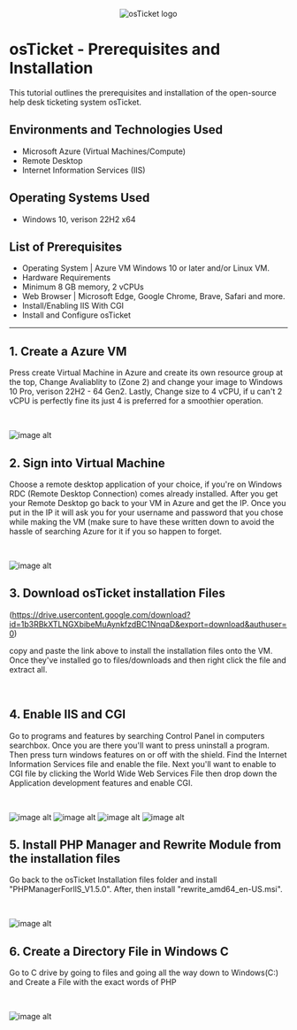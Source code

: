 <p align="center">
<img src="https://i.imgur.com/Clzj7Xs.png" alt="osTicket logo"/>
</p>

<h1>osTicket - Prerequisites and Installation</h1>
This tutorial outlines the prerequisites and installation of the open-source help desk ticketing system osTicket.<br />

<h2>Environments and Technologies Used</h2>

- Microsoft Azure (Virtual Machines/Compute)
- Remote Desktop
- Internet Information Services (IIS)

<h2>Operating Systems Used </h2>

- Windows 10, verison 22H2 x64</b> 

<h2>List of Prerequisites</h2>

- Operating System | Azure VM Windows 10 or later and/or Linux VM.
- Hardware Requirements
- Minimum 8 GB memory, 2 vCPUs
-  Web Browser
| Microsoft Edge, Google Chrome, Brave, Safari and more. 
- Install/Enabling IIS With CGI
- Install and Configure osTicket


---------------

<h2>1. Create a Azure VM</h2>
Press create Virtual Machine in Azure and create its own resource group at the top, Change Avaliablity to (Zone 2) and change your image to Windows 10 Pro, verison 22H2 - 64 Gen2.
Lastly, Change size to 4 vCPU, if u can't 2 vCPU is perfectly fine its just 4 is preferred for a smoothier operation. 
</p>
<br />

<p> 
  
  ![image alt](https://github.com/andreasfoster/osticket-prereqs/blob/ded8743bf86ba0d296bce40d9adf5bd690264f24/Screenshot%202025-03-10%2022-06-11.jpg) 



<h2>2. Sign into Virtual Machine</h2>
Choose a remote desktop application of your choice, if you're on Windows RDC (Remote Desktop Connection) comes already installed. After you get your Remote Desktop go back to your VM in Azure and get the IP. Once you put in the IP it will ask you for your username and password that you chose while making the VM (make sure to have these written down to avoid the hassle of searching Azure for it if you so happen to forget. 
</p>
<br />

<p> 
  
  ![image alt](https://github.com/andreasfoster/osticket-prereqs/blob/2cb783b49fb409500e570958f45771805845a3a4/Screenshot%202025-03-10%20222736.jpg) 


  <h2>3. Download osTicket installation Files </h2>

  
(https://drive.usercontent.google.com/download?id=1b3RBkXTLNGXbibeMuAynkfzdBC1NnqaD&export=download&authuser=0) 

copy and paste the link above to install the installation files onto the VM. 
Once they've installed go to files/downloads and then right click the file and extract all. 
</p>
<br />

<p> 



  <h2>4. Enable IIS and CGI</h2>
Go to programs and features by searching Control Panel in computers searchbox. Once you are there you'll want to press uninstall a program. Then press turn windows features on or off with the shield. Find the Internet Information Services file and enable the file. Next you'll want to enable to CGI file by clicking the World Wide Web Services File then drop down the Application development features and enable CGI. 
</p>
<br />

<p> 
  
  ![image alt](https://github.com/andreasfoster/osticket-prereqs/blob/af8b46c4d417671a01fe30263a3f18c6ca99a56c/Screenshot%202025-03-09%2022-50-44.png) 
  ![image alt](https://github.com/andreasfoster/osticket-prereqs/blob/af8b46c4d417671a01fe30263a3f18c6ca99a56c/Screenshot%202025-03-09%2022-50-52.png)
  ![image alt](https://github.com/andreasfoster/osticket-prereqs/blob/af8b46c4d417671a01fe30263a3f18c6ca99a56c/Screenshot%202025-03-09%2022-51-26.png)
  ![image alt](https://github.com/andreasfoster/osticket-prereqs/blob/af8b46c4d417671a01fe30263a3f18c6ca99a56c/Screenshot%202025-03-09%2022-51-55.png)



  <h2>5. Install PHP Manager and Rewrite Module from the installation files</h2>
Go back to the osTicket Installation files folder and install "PHPManagerForllS_V1.5.0". After, then install "rewrite_amd64_en-US.msi". 

</p>
<br />

<p> 
  
  ![image alt](https://github.com/andreasfoster/osticket-prereqs/blob/af8b46c4d417671a01fe30263a3f18c6ca99a56c/Screenshot%202025-03-09%2022-53-41.png)



  <h2>6. Create a Directory File in Windows C </h2>
Go to C drive by going to files and going all the way down to Windows(C:) and Create a File with the exact words of PHP

</p>
<br />

<p> 
  
  ![image alt](https://github.com/andreasfoster/osticket-prereqs/blob/af8b46c4d417671a01fe30263a3f18c6ca99a56c/Screenshot%202025-03-09%2022-53-41.png)

